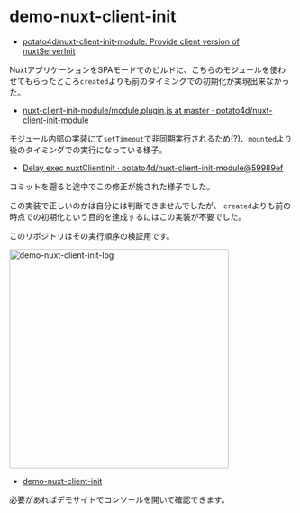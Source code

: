 # demo-nuxt-client-init

* [potato4d/nuxt\-client\-init\-module: Provide client version of nuxtServerInit](https://github.com/potato4d/nuxt-client-init-module)

NuxtアプリケーションをSPAモードでのビルドに、こちらのモジュールを使わせてもらったところ`created`よりも前のタイミングでの初期化が実現出来なかった。

* [nuxt\-client\-init\-module/module\.plugin\.js at master · potato4d/nuxt\-client\-init\-module](https://github.com/potato4d/nuxt-client-init-module/blob/master/lib/module.plugin.js#L3)

モジュール内部の実装にて`setTimeout`で非同期実行されるため(?)、`mounted`より後のタイミングでの実行になっている様子。

* [Delay exec nuxtClientInit · potato4d/nuxt\-client\-init\-module@59989ef](https://github.com/potato4d/nuxt-client-init-module/commit/59989ef37176586aa7ffec0ede0c64cf5aacb8fa#diff-e5071b7e59a73723f3f847f15c430645)

コミットを遡ると途中でこの修正が施された様子でした。

この実装で正しいのかは自分には判断できませんでしたが、
`created`よりも前の時点での初期化という目的を達成するにはこの実装が不要でした。

このリポジトリはその実行順序の検証用です。

<img width="389" alt="demo-nuxt-client-init-log" src="https://user-images.githubusercontent.com/370508/57179771-54f8a880-6ebc-11e9-9254-cd30e4047644.png">

* [demo\-nuxt\-client\-init](https://44uk.github.io/demo-nuxt-client-init/)

必要があればデモサイトでコンソールを開いて確認できます。

